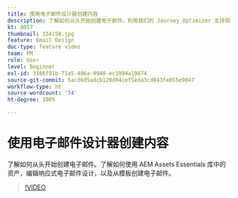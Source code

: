 ```yaml
---
title: 使用电子邮件设计器创建内容
description: 了解如何从头开始创建电子邮件。利用我们的 Journey Optimizer 支持视频，了解如何使用 AEM Assets Essentials 库中的资源、编辑响应式电子邮件设计以及从模板创建电子邮件。
kt: 8057
thumbnail: 334150.jpg
feature: Email Design
doc-type: feature video
team: PM
role: User
level: Beginner
exl-id: 3186f91b-71a5-486a-9948-ec1994a19874
source-git-commit: 5acd6d5adcb120d04cef5eda3cd043fe855e9047
workflow-type: ht
source-wordcount: '74'
ht-degree: 100%

---
```


# 使用电子邮件设计器创建内容

了解如何从头开始创建电子邮件。了解如何使用 AEM Assets Essentials 库中的资产，编辑响应式电子邮件设计，以及从模板创建电子邮件。

>[!VIDEO](https://video.tv.adobe.com/v/334150?quality=12)

